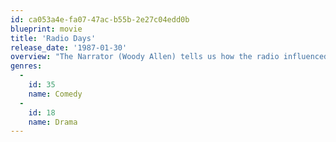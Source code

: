 ```yaml
---
id: ca053a4e-fa07-47ac-b55b-2e27c04edd0b
blueprint: movie
title: 'Radio Days'
release_date: '1987-01-30'
overview: "The Narrator (Woody Allen) tells us how the radio influenced his childhood in the days before TV. In the New York City of the late 1930s to the New Year's Eve 1944, this coming-of-age tale mixes the narrator's experiences with contemporary anecdotes and urban legends of the radio stars."
genres:
  -
    id: 35
    name: Comedy
  -
    id: 18
    name: Drama
---
```

